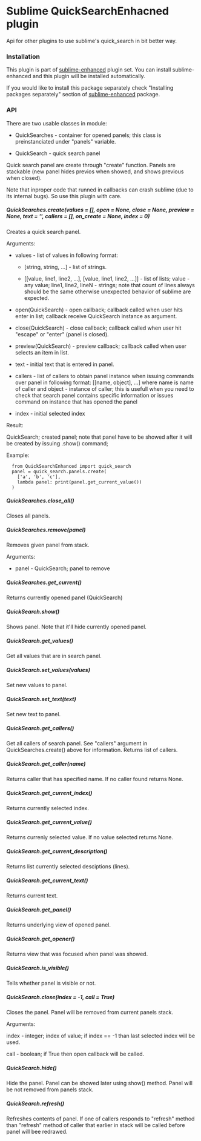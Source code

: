# Sublime QuickSearchEnhacned plugin

Api for other plugins to use sublime's quick_search in bit better way.


### Installation

This plugin is part of [sublime-enhanced](http://github.com/shagabutdinov/sublime-enhanced)
plugin set. You can install sublime-enhanced and this plugin will be installed
automatically.

If you would like to install this package separately check "Installing packages
separately" section of [sublime-enhanced](http://github.com/shagabutdinov/sublime-enhanced)
package.


### API

There are two usable classes in module:

- QuickSearches - container for opened panels; this class is preinstanciated
under "panels" variable.

- QuickSearch - quick search panel

Quick search panel are create through "create" function. Panels are stackable
(new panel hides previos when showed, and shows previous when closed).

Note that inproper code that runned in callbacks can crash sublime (due to its
internal bugs). So use this plugin with care.


##### QuickSearches.create(values = [], open = None, close = None, preview = None, text = '', callers = [], on_create = None, index = 0)

Creates a quick search panel.

Arguments:

- values - list of values in following format:

  - [string, string, ...] - list of strings.

  - [[value, line1, line2, ...], [value, line1, line2, ...]] - list of lists;
  value - any value; line1, line2, lineN - strings; note that count of lines
  always should be the same otherwise unexpected behavior of sublime are
  expected.

- open(QuickSearch) - open callback; callback called when user hits enter in
list; callback receive QuickSearch instance as argument.

- close(QuickSearch) - close callback; callback called when user hit "escape" or
"enter" (panel is closed).

- preview(QuickSearch) - preview callback; callback called when user selects an
item in list.

- text - initial text that is entered in panel.

- callers - list of callers to obtain panel instance when issuing commands over
panel in following format: [[name, object], ...] where name is name of caller
and object - instance of caller; this is usefull when you need to check that
search panel contains specific information or issues command on instance that
has opened the panel

- index - initial selected index

Result:

QuickSearch; created panel; note that panel have to be showed after it will be
created by issuing .show() command;

Example:

```
  from QuickSearchEnhanced import quick_search
  panel = quick_search.panels.create(
    ['a', 'b', 'c'],
    lambda panel: print(panel.get_current_value())
  )
```

##### QuickSearches.close_all()

Closes all panels.


##### QuickSearches.remove(panel)

Removes given panel from stack.

Arguments:

  - panel - QuickSearch; panel to remove


##### QuickSearches.get_current()

Returns currently opened panel (QuickSearch)


##### QuickSearch.show()

Shows panel. Note that it'll hide currently opened panel.


##### QuickSearch.get_values()

Get all values that are in search panel.


##### QuickSearch.set_values(values)

Set new values to panel.


##### QuickSearch.set_text(text)

Set new text to panel.


##### QuickSearch.get_callers()

Get all callers of search panel. See "callers" argument in QuickSearches.create()
above for information. Returns list of callers.


##### QuickSearch.get_caller(name)

Returns caller that has specified name. If no caller found returns None.


##### QuickSearch.get_current_index()

Returns currently selected index.


##### QuickSearch.get_current_value()

Returns currenly selected value. If no value selected returns None.


##### QuickSearch.get_current_description()

Returns list currently selected desciptions (lines).


##### QuickSearch.get_current_text()

Returns current text.


##### QuickSearch.get_panel()

Returns underlying view of opened panel.


##### QuickSearch.get_opener()

Returns view that was focused when panel was showed.


##### QuickSearch.is_visible()

Tells whether panel is visible or not.


##### QuickSearch.close(index = -1, call = True)

Closes the panel. Panel will be removed from current panels stack.

Arguments:

  index - integer; index of value; if index == -1 than last selected index will
  be used.

  call - boolean; if True then open callback will be called.


##### QuickSearch.hide()

Hide the panel. Panel can be showed later using show() method. Panel will be
not removed from panels stack.


##### QuickSearch.refresh()

Refreshes contents of panel. If one of callers responds to "refresh" method than
"refresh" method of caller that earlier in stack will be called before panel
will bee redrawed.
